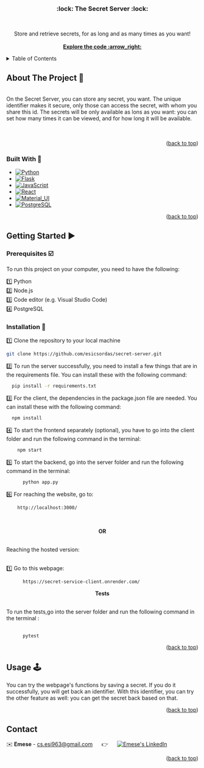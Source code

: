 <div id="readme-top"></div>

<br>
<br>

<h3 align="center"> 	:lock: The Secret Server 	:lock:</h3>
<br>
  <p align="center">
    Store and retrieve secrets, for as long and as many times as you want!
    <br>
    <br>
    <a href="https://github.com/esicsordas/secret-server"><strong>Explore the code :arrow_right:	</strong></a>
    </p>
</div>



<!-- TABLE OF CONTENTS -->
<details>
  <summary>Table of Contents</summary>
  <ol>
    <li>
      <a href="#about-the-project">About The Project</a>
      <ul>
        <li><a href="#built-with">Built With</a></li>
      </ul>
    </li>
    <li>
      <a href="#getting-started">Getting Started</a>
      <ul>
        <li><a href="#prerequisites">Prerequisites</a></li>
        <li><a href="#installation">Installation</a></li>
      </ul>
    </li>
    <li><a href="#usage">Usage</a></li>
    <li><a href="#contact">Contact</a></li>
  </ol>
</details>



<!-- ABOUT THE PROJECT -->
<div id="about-the-project"></div>

## About The Project :page_with_curl:	
<br />
On the Secret Server, you can store any secret, you want. The unique identifier makes it secure, only those can access the secret, with whom you share this id. The secrets will be only available as lons as you want: you can set how many times it can be viewed, and for how long it will be available. 
<br />
<br />

<br />
<p align="right">(<a href="#readme-top">back to top</a>)</p>

<div id="built-with"></div>

### Built With :wrench:

* [![Python][Python.img]][Python-url]
* [![Flask][Flask.img]][Flask-url]
* [![JavaScript][JavaScript.img]][JavaScript-url]
* [![React][React.img]][React-url]
* [![Material_UI][Material_UI.img]][Material_UI-url]
* [![PostgreSQL][PostgreSQL.img]][PostgreSQL-url]



<p align="right">(<a href="#readme-top">back to top</a>)</p>



<!-- GETTING STARTED -->
<div id="getting-started"></div>

## Getting Started :arrow_forward:	

<div id="prerequisites"></div>

### Prerequisites :ballot_box_with_check:	
To run this project on your computer, you need to have the following:

:one: Python <br>
:two: Node.js <br>
:three: Code editor (e.g. Visual Studio Code) <br>
:four: PostgreSQL <br>

<div id="installation"></div>

### Installation :floppy_disk:	

:one: Clone the repository to your local machine
   ```sh
   git clone https://github.com/esicsordas/secret-server.git
   ```
:two: To run the server successfully, you need to install a few things that are in the requirements file.
      You can install these with the following command:
  ```sh
    pip install -r requirements.txt
   ```

:three: For the client, the dependencies in the package.json file are needed.
      You can install these with the following command:
  ```sh
    npm install
   ```

:four: To start the frontend separately (optional), you have to go into the client folder and run the following command in the terminal:
  ```sh
      npm start
   ```

:five: To start the backend, go into the server folder and run the following command in the terminal:
```sh
      python app.py
   ```

:six: For reaching the website, go to:
  ```sh
      http://localhost:3000/
  ```
<br>
<p align="center"> <b>OR</b> </p>
<br>
Reaching the hosted version: <br>
 <br>
 
:one: Go to this webpage: 

```sh
      https://secret-service-client.onrender.com/
  ```
 <p align="center"> <b>Tests</b> </p>
<br>
To run the tests,go into the server folder and run the following command in the terminal : <br>
 <br>
 
```sh
      pytest
  ```
  

<p align="right">(<a href="#readme-top">back to top</a>)</p>



<!-- USAGE EXAMPLES -->
<div id="usage"></div>

## Usage :joystick:	

You can try the webpage's functions by saving a secret. If you do it successfully, you will get back an identifier. With this identifier, you can try the other feature as well: you can get the secret back based on that.

<p align="right">(<a href="#readme-top">back to top</a>)</p>


<!-- CONTACT -->
<div id="contact"></div>

## Contact

:envelope:	**Emese** - cs.esi963@gmail.com &nbsp;&nbsp;&nbsp;&nbsp; :point_right: &nbsp;&nbsp;&nbsp;&nbsp; [![Emese's LinkedIn][linkedin-shield]][LinkedIn - Emese]

 

<p align="right">(<a href="#readme-top">back to top</a>)</p>






<!-- MARKDOWN LINKS & IMAGES -->
<!-- https://www.markdownguide.org/basic-syntax/#reference-style-links -->

[linkedin-shield]: https://img.shields.io/badge/-LinkedIn-black.svg?style=for-the-badge&logo=linkedin&colorB=555
[linkedin-url]: https://linkedin.com/in/linkedin_username
[LinkedIn - Emese]: https://www.linkedin.com/in/emese-csordas-854553181/
[JavaScript.img]: 	https://img.shields.io/badge/JavaScript-323330?style=for-the-badge&logo=javascript&logoColor=F7DF1E
[JavaScript-url]: https://www.javascript.com/
[Flask.img]: https://img.shields.io/badge/Flask-000000?style=for-the-badge&logo=flask&logoColor=white
[Flask-url]: https://flask.palletsprojects.com/en/3.0.x/
[React.img]: https://img.shields.io/badge/React-20232A?style=for-the-badge&logo=react&logoColor=61DAFB
[React-url]: https://react.dev/
[PostgreSQL.img]: https://img.shields.io/badge/PostgreSQL-316192?style=for-the-badge&logo=postgresql&logoColor=white
[PostgreSQL-url]: https://www.postgresql.org/
[Python.img]: https://img.shields.io/badge/Python-FFD43B?style=for-the-badge&logo=python&logoColor=blue
[Python-url]: https://www.python.org/
[Material_UI.img]: https://img.shields.io/badge/Material%20UI-007FFF?style=for-the-badge&logo=mui&logoColor=white
[Material_UI-url]: https://mui.com/
